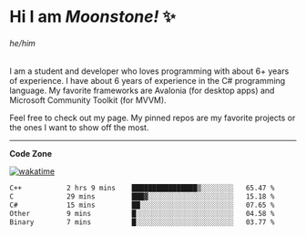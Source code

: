 
<!--
**MoonstoneStudios/MoonstoneStudios** is a ✨ _special_ ✨ repository because its `README.md` (this file) appears on your GitHub profile.

Here are some ideas to get you started:

- 🔭 I’m currently working on ...
- 🌱 I’m currently learning ...
- 👯 I’m looking to collaborate on ...
- 🤔 I’m looking for help with ...
- 💬 Ask me about ...
- 📫 How to reach me: ...
- 😄 Pronouns: ...
- ⚡ Fun fact: ...
-->

# Hi I am _Moonstone!_  ✨
###### he/him

I am a student and developer who loves programming with about 6+ years of experience. 
I have about 6 years of experience in the C# programming language. 
My favorite frameworks are Avalonia (for desktop apps) and Microsoft Community Toolkit (for MVVM).

Feel free to check out my page. My pinned repos are my favorite projects or the ones I want to show off the most. 

---

**Code Zone**


[![wakatime](https://wakatime.com/badge/user/35c755da-7226-42ef-89f9-892c03fbcf7e.svg?style=for-the-badge)](https://wakatime.com/@35c755da-7226-42ef-89f9-892c03fbcf7e)
<!--START_SECTION:waka-->

```txt
C++           2 hrs 9 mins    ████████████████▒░░░░░░░░   65.47 %
C             29 mins         ███▓░░░░░░░░░░░░░░░░░░░░░   15.18 %
C#            15 mins         ██░░░░░░░░░░░░░░░░░░░░░░░   07.65 %
Other         9 mins          █░░░░░░░░░░░░░░░░░░░░░░░░   04.58 %
Binary        7 mins          █░░░░░░░░░░░░░░░░░░░░░░░░   03.77 %
```

<!--END_SECTION:waka-->
